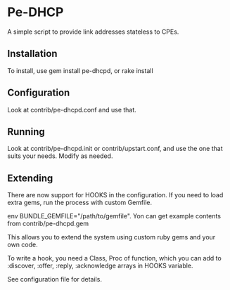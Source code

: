 Pe-DHCP
==========================================================
A simple script to provide link addresses stateless to CPEs.

Installation
------------
To install, use gem install pe-dhcpd, or rake install

Configuration
-------------
Look at contrib/pe-dhcpd.conf and use that.

Running
-------
Look at contrib/pe-dhcpd.init or contrib/upstart.conf, and use 
the one that suits your needs. Modify as needed.

Extending
---------
There are now support for HOOKS in the configuration. If you need to 
load extra gems, run the process with custom Gemfile.

env BUNDLE_GEMFILE="/path/to/gemfile". Yon can get example contents
from contrib/pe-dhcpd.gem

This allows you to extend the system using custom ruby gems and your
own code. 

To write a hook, you need a Class, Proc of function, which you can add
to :discover, :offer, :reply, :acknowledge arrays in HOOKS variable. 

See configuration file for details. 
